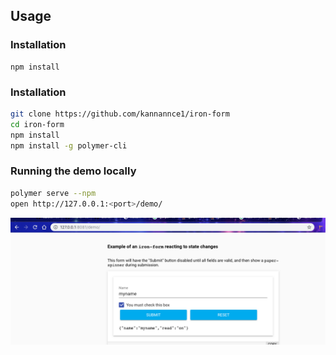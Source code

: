 

## Usage

### Installation
```
npm install 
```


### Installation
```sh
git clone https://github.com/kannannce1/iron-form
cd iron-form
npm install
npm install -g polymer-cli
```

### Running the demo locally
```sh
polymer serve --npm
open http://127.0.0.1:<port>/demo/
```
![alt text](https://raw.githubusercontent.com/kannannce1/iron-form/master/iron-form-screen.png)


